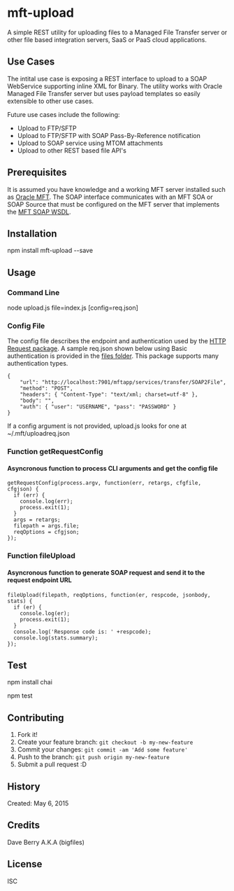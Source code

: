 # mft-upload
A simple REST utility for uploading files to a Managed File Transfer server or other file based integration servers, SaaS or PaaS cloud applications.

## Use Cases
The intital use case is exposing a REST interface to upload to a SOAP WebService supporting inline XML for Binary. The utility works with Oracle Managed File Transfer server but uses payload templates so easily extensible to other use cases.

Future use cases include the following:

* Upload to FTP/SFTP
* Upload to FTP/SFTP with SOAP Pass-By-Reference notification
* Upload to SOAP service using MTOM attachments 
* Upload to other REST based file API's


## Prerequisites

It is assumed you have knowledge and a working MFT server installed such as [Oracle MFT](http://bit.ly/oramft).
The SOAP interface communicates with an MFT SOA or SOAP Source that must be configured on the MFT server that implements the [MFT SOAP WSDL](https://docs.oracle.com/middleware/1213/mft/MFTUG/mftug_create_trnsfr.htm#MFTUG309). 

## Installation

npm install mft-upload --save

## Usage

### Command Line

node upload.js file=index.js [config=req.json]

### Config File
The config file describes the endpoint and authentication used by the [HTTP Request package](https://github.com/request/request). A sample req.json shown below using Basic authentication is provided in the [files folder](files/req.json). This package supports many authentication types.


```
{
    "url": "http://localhost:7901/mftapp/services/transfer/SOAP2File",
    "method": "POST",
    "headers": { "Content-Type": "text/xml; charset=utf-8" },
    "body": "",
    "auth": { "user": "USERNAME", "pass": "PASSWORD" }
}
```

If a config argument is not provided, upload.js looks for one at ~/.mft/uploadreq.json


### Function getRequestConfig 
#### Asyncronous function to process CLI arguments and get the config file

```
getRequestConfig(process.argv, function(err, retargs, cfgfile, cfgjson) {
  if (err) {
    console.log(err);
    process.exit(1);
  }
  args = retargs;
  filepath = args.file;
  reqOptions = cfgjson;
});
```

### Function fileUpload
#### Asyncronous function to generate SOAP request and send it to the request endpoint URL

```
fileUpload(filepath, reqOptions, function(er, respcode, jsonbody, stats) {
  if (er) {
    console.log(er);
    process.exit(1);
  } 
  console.log('Response code is: ' +respcode);
  console.log(stats.summary);
});

```

## Test

npm install chai

npm test

## Contributing

1. Fork it!
2. Create your feature branch: `git checkout -b my-new-feature`
3. Commit your changes: `git commit -am 'Add some feature'`
4. Push to the branch: `git push origin my-new-feature`
5. Submit a pull request :D

## History

Created: May 6, 2015

## Credits

Dave Berry A.K.A (bigfiles)

## License

ISC
